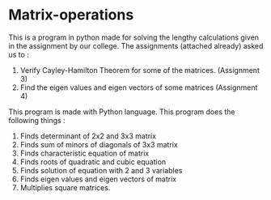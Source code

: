 # Matrix-operations

This is a program in python made for solving the lengthy calculations given in the assignment by our college.
The assignments (attached already) asked us to :
1. Verify Cayley-Hamilton Theorem for some of the matrices. (Assignment 3)
2. Find the eigen values and eigen vectors of some matrices (Assignment 4)

This program is made with Python language.
This program does the following things :
1. Finds determinant of 2x2 and 3x3 matrix
2. Finds sum of minors of diagonals of 3x3 matrix
3. Finds characteristic equation of matrix
4. Finds roots of quadratic and cubic equation
5. Finds solution of equation with 2 and 3 variables
6. Finds eigen values and eigen vectors of matrix
7. Multiplies square matrices.
